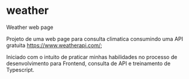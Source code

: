 # weather
Weather web page

Projeto de uma web page para consulta climatica consumindo uma API gratuita https://www.weatherapi.com/;

Iniciado com o intuito de praticar minhas habilidades no processo de desenvolvimento para Frontend, consulta de API
e treinamento de Typescript.

